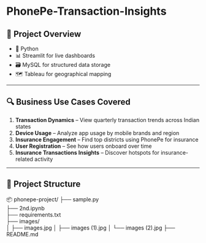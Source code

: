 # PhonePe-Transaction-Insights

## 🚀 Project Overview

- 🧠 Python 
- 📊 Streamlit for live dashboards
- 🗃️ MySQL for structured data storage
- 🗺️ Tableau for geographical mapping

---

## 🔍 Business Use Cases Covered

1. **Transaction Dynamics** – View quarterly transaction trends across Indian states
2. **Device Usage** – Analyze app usage by mobile brands and region
3. **Insurance Engagement** – Find top districts using PhonePe for insurance
4. **User Registration** – See how users onboard over time
5. **Insurance Transactions Insights** – Discover hotspots for insurance-related activity

---

## 📁 Project Structure

📦 phonepe-project/
├── sample.py                  
├── 2nd.ipynb                  
├── requirements.txt           
├── images/                    
│   ├── images.jpg
│   ├── images (1).jpg
│   └── images (2).jpg
├── README.md   
